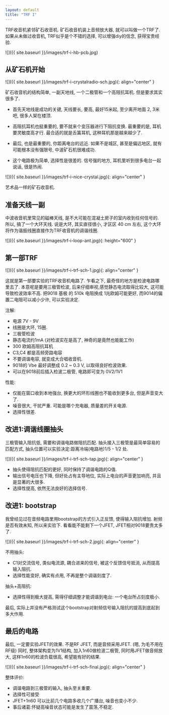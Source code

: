 ```yaml
---
layout: default
title: "TRF I"
---
```


TRF收音机紧邻矿石收音机. 矿石收音机装上音频放大器, 就可以叫做一个TRF了. 如果从未做过收音机, TRF似乎是个不错的选择, 可以增强diy的信念, 获得宝贵经验.

![]({{ site.baseurl }}/images/trf-i-hb-pcb.jpg)


## 从矿石机开始

![]({{ site.baseurl }}/images/trf-i-crystalradio-sch.jpg){: align="center" }

矿石收音机的结构简单, 一副天地线, 一个二极管和一个高阻抗耳机. 但是要求其实很多了.

* 首先天地线是成功的关键, 天线要长, 要高, 最好15米起, 至少离开地面 2, 3米吧, 很多人架在楼顶.

* 高阻抗耳机也挺重要的, 要不就来个变压器进行下阻抗变换. 最重要的是, 耳机要灵敏度高才行. 最合适的就是舌簧耳机, 这种耳机那是越来越少了.

* 最后, 也是最重要的, 你距离电台的远近. 如果不是城区, 甚至是偏远地区, 就有可能根本没有强限号, 中波矿石机很难成功.

* 这个电路极为简单, 选择性是很差的. 信号强的地方, 耳机里听到很多电台一起说话, 很是热闹.



![]({{ site.baseurl }}/images/trf-i-nice-crystal.jpg){: align="center" }

艺术品一样的矿石收音机.



## 准备天线一副

中波收音机里常见的磁棒天线, 是不大可能在混凝土房子的室内收到任何信号的. 所以, 搞了一个大环天线. 说是大环, 其实直径很小, 才区区 40 cm 左右, 这个大环将作为谐振线圈直接作为TRF收音机的调谐线圈.

![]({{ site.baseurl }}/images/trf-i-loop-ant.jpg){: height="600" }



## 第一部TRF

![]({{ site.baseurl }}/images/trf-i-trf-sch-1.jpg){: align="center" }

这就是第一部要实验的TRF收音机电路了. 乍看之下, 最奇怪的地方是检波电路哪里去了. 本意呢是要用三极管检波, 后来仔细审视,感觉静态电流取得比较大, 这可能导致检波效率不高.  把9018 基极 的 510k 电阻换成 1兆欧姆可能更好, 而9014的偏置二电阻可以减小少许, 可以实验决定.

注解: 

* 电源 7V - 9V
* 线圈是大环, 15圈.
* 三极管检波
* 静态电流约1mA (对检波实在是高了, 神奇的是竟然也能能工作)
* 300 欧姆高阻抗耳机
* C3,C4 都是高频旁路电容
* 不要调谐电容, 就变成大合唱收音机.
* 9018的 Vbe 最好调整成 0.2 ~ 0.3 V, 以取得良好检波效果.
* 可以在9018前后插入检波二极管, 电路即可变为 0V2/1V1

性能:

* 仅能在窗口收到本地强台, 换更大的环形线圈也不能收到更多台, 但是声音变大了.
* 噪音很大, 干扰严重. 可能是哪个充电器, 质量差的开关电源.
* 选择性很差.


## 改进1:调谐线圈抽头

三极管输入阻抗低, 需要和调谐电路做阻抗匹配. 抽头接入三极管是最简单容易的匹配方式, 抽头位置可以实验决定:距离冷端(电路地)1/5 - 1/2 处.

![]({{ site.baseurl }}/images/trf-i-trf-sch-tap.jpg){: align="center" }

* 抽头使得阻抗匹配的更好, 同时保持了调谐电路的Q值. 
* 输出信号电压也下降, 但好处占有主导地位, 实际上电台的声音更加响亮, 并且是显著的大很多.
* 选择性提高, 依然无法良好的选择信号.


## 改进1: bootstrap

我曾经见过在音频电路里用bootstrap的方式引入正反馈, 使得输入阻抗增加. 射频是否有效未知, 所以来实验下. 看看能不能剩下一个JFET, JFET相对9018要贵太多了.

![]({{ site.baseurl }}/images/trf-i-trf-sch-2.jpg){: align="center" }

不用抽头: 

* C1对交流信号, 类似电流源, 耦合进来的信号, 被这个反馈信号抵消, 从而提高输入阻抗.
* 选择性能变好, 确实有点用, 不再是整个调谐刻度了.

抽头+高阻抗:
* 选择性得到极大提高, 需得仔细调整才能调谐到电台: 一个电台所占刻度极小.

最后, 实际上并没有严格测试这个bootstrap对射频信号输入阻抗的提高到底起到多大作用.


##  最后的电路

最后, 一定要实验JFET的效果. 不是RF JFET, 而是音频采用JFET. (嗯, 为毛不用在RF级) 同时, 整体架构变为1V1结构, 加入1n60做检波二极管, 同时用JFET做音频放大, 这样1n60的检波负载很高, 希望能有好的结果.

![]({{ site.baseurl }}/images/trf-i-trf-sch-final.jpg){: align="center" }

整体评价:

* 调谐电路到三极管的输入, 抽头至关重要.
* 选择性可接受
* JFET+1n60 可以比前几个电路多收几个广播台, 噪音也变小不少. 
* 事后诸葛:怀疑高噪音状态可能是发生了震荡,不稳定.

